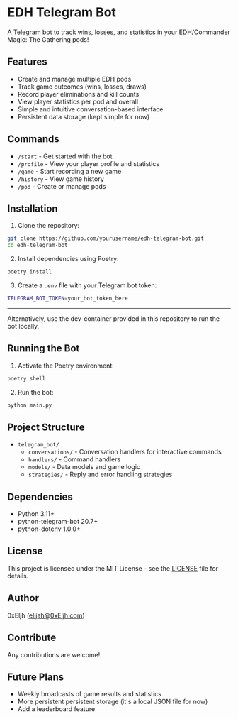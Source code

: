 # EDH Telegram Bot

A Telegram bot to track wins, losses, and statistics in your EDH/Commander Magic: The Gathering pods!

## Features

- Create and manage multiple EDH pods
- Track game outcomes (wins, losses, draws)
- Record player eliminations and kill counts
- View player statistics per pod and overall
- Simple and intuitive conversation-based interface
- Persistent data storage (kept simple for now)

## Commands

- `/start` - Get started with the bot
- `/profile` - View your player profile and statistics
- `/game` - Start recording a new game
- `/history` - View game history
- `/pod` - Create or manage pods

## Installation

1. Clone the repository:
```bash
git clone https://github.com/yourusername/edh-telegram-bot.git
cd edh-telegram-bot
```

2. Install dependencies using Poetry:
```bash
poetry install
```

3. Create a `.env` file with your Telegram bot token:
```bash
TELEGRAM_BOT_TOKEN=your_bot_token_here
```

---

Alternatively, use the dev-container provided in this repository to run the bot locally.

## Running the Bot

1. Activate the Poetry environment:
```bash
poetry shell
```

2. Run the bot:
```bash
python main.py
```

## Project Structure

- `telegram_bot/`
  - `conversations/` - Conversation handlers for interactive commands
  - `handlers/` - Command handlers
  - `models/` - Data models and game logic
  - `strategies/` - Reply and error handling strategies

## Dependencies

- Python 3.11+
- python-telegram-bot 20.7+
- python-dotenv 1.0.0+

## License

This project is licensed under the MIT License - see the [LICENSE](LICENSE) file for details.

## Author

0xEljh (elijah@0xEljh.com)

## Contribute

Any contributions are welcome!

## Future Plans

- Weekly broadcasts of game results and statistics
- More persistent persistent storage (it's a local JSON file for now)
- Add a leaderboard feature
